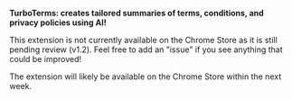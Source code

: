 **TurboTerms: creates tailored summaries of terms, conditions, and privacy policies using AI!**

This extension is not currently available on the Chrome Store as it is still pending review (v1.2). Feel free to add an "issue" if you see anything that could be improved! 

The extension will likely be available on the Chrome Store within the next week.
